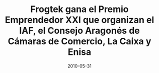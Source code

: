 ---
title: Frogtek gana el Premio Emprendedor XXI que organizan el IAF, el Consejo Aragonés de Cámaras de Comercio, La Caixa y Enisa
date: 2010-05-31
external_link: http://www.aragonhoy.net/index.php/mod.noticias/mem.detalle/id.7263
thumbnail: /assets/press/20100531-aragon-hoy.jpg
---